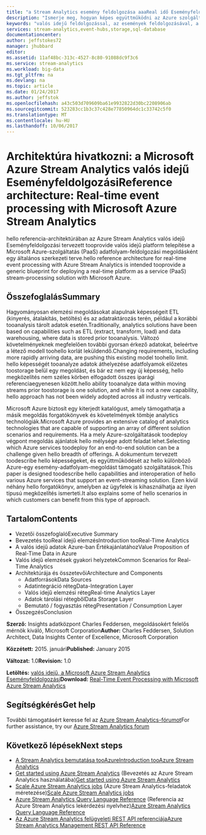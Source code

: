 ```yaml
---
title: "a Stream Analytics esemény feldolgozása aaaReal idő Eseményfeldolgozási |} Microsoft Docs"
description: "Ismerje meg, hogyan képes együttműködni az Azure szolgáltatások valós idejű esemény feldolgozása és az elemzések engedélyezéséhez."
keywords: "valós idejű feldolgozással, az események feldolgozásával, a referencia-architektúrában"
services: stream-analytics,event-hubs,storage,sql-database
documentationcenter: 
author: jeffstokes72
manager: jhubbard
editor: 
ms.assetid: 11af48bc-313c-4527-8c80-91088dc9f3c6
ms.service: stream-analytics
ms.workload: big-data
ms.tgt_pltfrm: na
ms.devlang: na
ms.topic: article
ms.date: 01/24/2017
ms.author: jeffstok
ms.openlocfilehash: a43c503d709609ba61e9932822d30bc2208906ab
ms.sourcegitcommit: 523283cc1b3c37c428e77850964dc1c33742c5f0
ms.translationtype: MT
ms.contentlocale: hu-HU
ms.lasthandoff: 10/06/2017
---
```

# <a name="reference-architecture-real-time-event-processing-with-microsoft-azure-stream-analytics"></a><span data-ttu-id="11e78-104">Architektúra hivatkozni: a Microsoft Azure Stream Analytics valós idejű Eseményfeldolgozási</span><span class="sxs-lookup"><span data-stu-id="11e78-104">Reference architecture: Real-time event processing with Microsoft Azure Stream Analytics</span></span>
<span data-ttu-id="11e78-105">hello referencia-architektúrában az Azure Stream Analytics valós idejű Eseményfeldolgozási tervezett tooprovide valós idejű platform telepítése a Microsoft Azure-szolgáltatás (PaaS) adatfolyam-feldolgozási megoldásként egy általános szerkezeti terve.</span><span class="sxs-lookup"><span data-stu-id="11e78-105">hello reference architecture for real-time event processing with Azure Stream Analytics is intended tooprovide a generic blueprint for deploying a real-time platform as a service (PaaS) stream-processing solution with Microsoft Azure.</span></span>

## <a name="summary"></a><span data-ttu-id="11e78-106">Összefoglalás</span><span class="sxs-lookup"><span data-stu-id="11e78-106">Summary</span></span>
<span data-ttu-id="11e78-107">Hagyományosan elemzési megoldásokat alapulnak képességeit ETL (kinyerés, átalakítás, betöltés) és az adatraktározás terén, például a korábbi tooanalysis tárolt adatok esetén.</span><span class="sxs-lookup"><span data-stu-id="11e78-107">Traditionally, analytics solutions have been based on capabilities such as ETL (extract, transform, load) and data warehousing, where data is stored prior tooanalysis.</span></span> <span data-ttu-id="11e78-108">Változó követelményeknek megfelelően további gyorsan érkező adatokat, beleértve a létező modell toohello korlát leküldendő.</span><span class="sxs-lookup"><span data-stu-id="11e78-108">Changing requirements, including more rapidly arriving data, are pushing this existing model toohello limit.</span></span> <span data-ttu-id="11e78-109">hello képességét tooanalyze adatok áthelyezése adatfolyamok előzetes toostorage belül egy megoldást, és bár ez nem egy új képesség, hello megközelítés nem széles körben elfogadott összes iparági referenciaegyenesen között.</span><span class="sxs-lookup"><span data-stu-id="11e78-109">hello ability tooanalyze data within moving streams prior toostorage is one solution, and while it is not a new capability, hello approach has not been widely adopted across all industry verticals.</span></span> 

<span data-ttu-id="11e78-110">Microsoft Azure biztosít egy kiterjedt katalógust, amely támogathatja a másik megoldás forgatókönyvek és követelmények tömbje analytics technológiák.</span><span class="sxs-lookup"><span data-stu-id="11e78-110">Microsoft Azure provides an extensive catalog of analytics technologies that are capable of supporting an array of different solution scenarios and requirements.</span></span> <span data-ttu-id="11e78-111">Ha a mely Azure-szolgáltatások toodeploy végpont megoldás ajánlatok hello mélysége adott feladat lehet.</span><span class="sxs-lookup"><span data-stu-id="11e78-111">Selecting which Azure services toodeploy for an end-to-end solution can be a challenge given hello breadth of offerings.</span></span> <span data-ttu-id="11e78-112">A dokumentum tervezett toodescribe hello képességeket, és együttműködését az hello különböző Azure-egy esemény-adatfolyam-megoldást támogató szolgáltatások.</span><span class="sxs-lookup"><span data-stu-id="11e78-112">This paper is designed toodescribe hello capabilities and interoperation of hello various Azure services that support an event-streaming solution.</span></span> <span data-ttu-id="11e78-113">Ezen kívül néhány hello forgatókönyv, amelyben az ügyfelek is kihasználhatja az ilyen típusú megközelítés ismerteti.</span><span class="sxs-lookup"><span data-stu-id="11e78-113">It also explains some of hello scenarios in which customers can benefit from this type of approach.</span></span>

## <a name="contents"></a><span data-ttu-id="11e78-114">Tartalom</span><span class="sxs-lookup"><span data-stu-id="11e78-114">Contents</span></span>
* <span data-ttu-id="11e78-115">Vezetői összefoglaló</span><span class="sxs-lookup"><span data-stu-id="11e78-115">Executive Summary</span></span>
* <span data-ttu-id="11e78-116">Bevezetés tooReal idejű elemzés</span><span class="sxs-lookup"><span data-stu-id="11e78-116">Introduction tooReal-Time Analytics</span></span>
* <span data-ttu-id="11e78-117">A valós idejű adatok Azure-ban Értékajánlatához</span><span class="sxs-lookup"><span data-stu-id="11e78-117">Value Proposition of Real-Time Data in Azure</span></span>
* <span data-ttu-id="11e78-118">Valós idejű elemzések gyakori helyzetek</span><span class="sxs-lookup"><span data-stu-id="11e78-118">Common Scenarios for Real-Time Analytics</span></span>
* <span data-ttu-id="11e78-119">Architektúrája és összetevői</span><span class="sxs-lookup"><span data-stu-id="11e78-119">Architecture and Components</span></span>
  * <span data-ttu-id="11e78-120">Adatforrások</span><span class="sxs-lookup"><span data-stu-id="11e78-120">Data Sources</span></span>
  * <span data-ttu-id="11e78-121">Adatintegráció réteg</span><span class="sxs-lookup"><span data-stu-id="11e78-121">Data-Integration Layer</span></span>
  * <span data-ttu-id="11e78-122">Valós idejű elemzési réteg</span><span class="sxs-lookup"><span data-stu-id="11e78-122">Real-time Analytics Layer</span></span>
  * <span data-ttu-id="11e78-123">Adatok tárolási rétegből</span><span class="sxs-lookup"><span data-stu-id="11e78-123">Data Storage Layer</span></span>
  * <span data-ttu-id="11e78-124">Bemutató / fogyasztás réteg</span><span class="sxs-lookup"><span data-stu-id="11e78-124">Presentation / Consumption Layer</span></span>
* <span data-ttu-id="11e78-125">Összegzés</span><span class="sxs-lookup"><span data-stu-id="11e78-125">Conclusion</span></span>

<span data-ttu-id="11e78-126">**Szerző:** Insights adatközpont Charles Feddersen, megoldásokért felelős mérnök kiváló, Microsoft Corporation</span><span class="sxs-lookup"><span data-stu-id="11e78-126">**Author:** Charles Feddersen, Solution Architect, Data Insights Center of Excellence, Microsoft Corporation</span></span>

<span data-ttu-id="11e78-127">**Közzétett:** 2015. januári</span><span class="sxs-lookup"><span data-stu-id="11e78-127">**Published:** January 2015</span></span>

<span data-ttu-id="11e78-128">**Változat:** 1.0</span><span class="sxs-lookup"><span data-stu-id="11e78-128">**Revision:** 1.0</span></span>

<span data-ttu-id="11e78-129">**Letöltés:** [valós idejű, a Microsoft Azure Stream Analytics Eseményfeldolgozási](http://download.microsoft.com/download/6/2/3/623924DE-B083-4561-9624-C1AB62B5F82B/real-time-event-processing-with-microsoft-azure-stream-analytics.pdf)</span><span class="sxs-lookup"><span data-stu-id="11e78-129">**Download:** [Real-Time Event Processing with Microsoft Azure Stream Analytics](http://download.microsoft.com/download/6/2/3/623924DE-B083-4561-9624-C1AB62B5F82B/real-time-event-processing-with-microsoft-azure-stream-analytics.pdf)</span></span>

## <a name="get-help"></a><span data-ttu-id="11e78-130">Segítségkérés</span><span class="sxs-lookup"><span data-stu-id="11e78-130">Get help</span></span>
<span data-ttu-id="11e78-131">További támogatásért keresse fel az [Azure Stream Analytics-fórumot](https://social.msdn.microsoft.com/Forums/en-US/home?forum=AzureStreamAnalytics)</span><span class="sxs-lookup"><span data-stu-id="11e78-131">For further assistance, try our [Azure Stream Analytics forum](https://social.msdn.microsoft.com/Forums/en-US/home?forum=AzureStreamAnalytics)</span></span>

## <a name="next-steps"></a><span data-ttu-id="11e78-132">Következő lépések</span><span class="sxs-lookup"><span data-stu-id="11e78-132">Next steps</span></span>
* [<span data-ttu-id="11e78-133">A Stream Analytics bemutatása tooAzure</span><span class="sxs-lookup"><span data-stu-id="11e78-133">Introduction tooAzure Stream Analytics</span></span>](stream-analytics-introduction.md)
* <span data-ttu-id="11e78-134">[Get started using Azure Stream Analytics](stream-analytics-real-time-fraud-detection.md) (Bevezetés az Azure Stream Analytics használatába)</span><span class="sxs-lookup"><span data-stu-id="11e78-134">[Get started using Azure Stream Analytics](stream-analytics-real-time-fraud-detection.md)</span></span>
* <span data-ttu-id="11e78-135">[Scale Azure Stream Analytics jobs](stream-analytics-scale-jobs.md) (Azure Stream Analytics-feladatok méretezése)</span><span class="sxs-lookup"><span data-stu-id="11e78-135">[Scale Azure Stream Analytics jobs](stream-analytics-scale-jobs.md)</span></span>
* <span data-ttu-id="11e78-136">[Azure Stream Analytics Query Language Reference](https://msdn.microsoft.com/library/azure/dn834998.aspx) (Referencia az Azure Stream Analytics lekérdezési nyelvhez)</span><span class="sxs-lookup"><span data-stu-id="11e78-136">[Azure Stream Analytics Query Language Reference](https://msdn.microsoft.com/library/azure/dn834998.aspx)</span></span>
* [<span data-ttu-id="11e78-137">Az Azure Stream Analytics felügyeleti REST API referenciája</span><span class="sxs-lookup"><span data-stu-id="11e78-137">Azure Stream Analytics Management REST API Reference</span></span>](https://msdn.microsoft.com/library/azure/dn835031.aspx)

